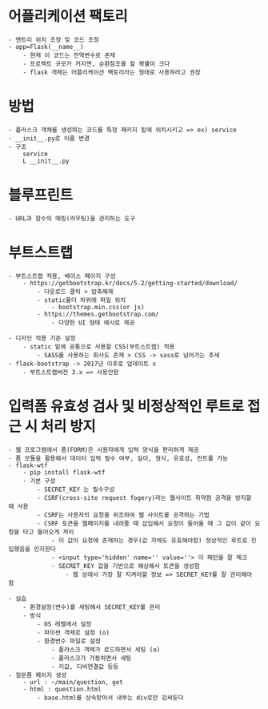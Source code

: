 # 어플리케이션 팩토리
    - 엔트리 위치 조정 및 코드 조정
    - app=Flask(__name__)
        - 현재 이 코드는 전역변수로 존재
        - 프로젝트 규모가 커지면, 순환참조를 할 확률이 크다
        - flask 객체는 어플리케이션 팩토리라는 형태로 사용하라고 권장
# 방법
    - 플라스크 객체를 생성하는 코드를 특정 패키지 밑에 위치시키고 => ex) service
    - __init__.py로 이름 변경
    - 구조
        service
        L __init__.py

# 블루프린트    
    - URL과 함수의 매핑(라우팅)을 관리하는 도구

# 부트스트랩
    - 부트스트랩 적용, 베이스 페이지 구성
        - https://getbootstrap.kr/docs/5.2/getting-started/download/
            - 다운로드 클릭 > 압축해제
            - static폴더 하위에 파일 위치
                - bootstrap.min.css(or js)
            - https://themes.getbootstrap.com/
                - 다양한 UI 형태 예시로 제공
        
    - 디자인 적용 기준 설정
        - static 밑에 공통으로 사용할 CSS(부트스트랩) 적용
            - SASS를 사용하는 회사도 존재 > CSS -> sass로 넘어가는 추세
    - flask-bootstrap -> 2017년 이후로 업데이트 x
        - 부트스트랩버전 3.x => 사용안함

# 입력폼 유효성 검사 및 비정상적인 루트로 접근 시 처리 방지
    - 웹 프로그램에서 폼(FORM)은 사용자에게 입력 양식을 편리하게 제공
    - 폼 모듈을 활용해서 데이터 입력 필수 여부, 길이, 형식, 유효성, 컨트롤 가능
    - flask-wtf
        - pip install flask-wtf
        - 기본 구성
            - SECRET_KEY 는 필수구성
            - CSRF(cross-site request fogery)라는 웹사이트 취약점 공격을 방지할 때 사용
            - CSRF는 사용자의 요청을 위조하여 웹 사이트를 공격하는 기법
            - CSRF 토큰을 웹페이지를 내려줄 때 삽입해서 요청이 들어올 때 그 값이 같이 요청을 타고 들어오게 처리
                - 이 값이 요청에 존재하는 경우(값 자체도 유효해야함) 정상적인 루트로 진입했음을 인지한다
                - <input type='hidden' name='' value=''> 이 패턴을 잘 체크
                - SECRET_KEY 값을 기반으로 해싱해서 토큰을 생성함
                    - 웹 상에서 가장 잘 지켜야할 정보 => SECRET_KEY를 잘 관리해야 함

    - 실습
        - 환경설정(변수)를 세팅해서 SECRET_KEY를 관리
        - 방식
            - OS 레벨에서 설정
            - 파이썬 객체로 설정 (o)
            - 환경변수 파일로 설정
                - 플라스크 객체가 로드하면서 세팅 (o)
                - 플라스크가 가동하면서 세팅
                - 키값, 디비연결값 등등
    - 질문폼 페이지 생성
        - url : ~/main/question, get
        - html : question.html
            - base.html를 상속받아서 내부는 div로만 감싸둔다
